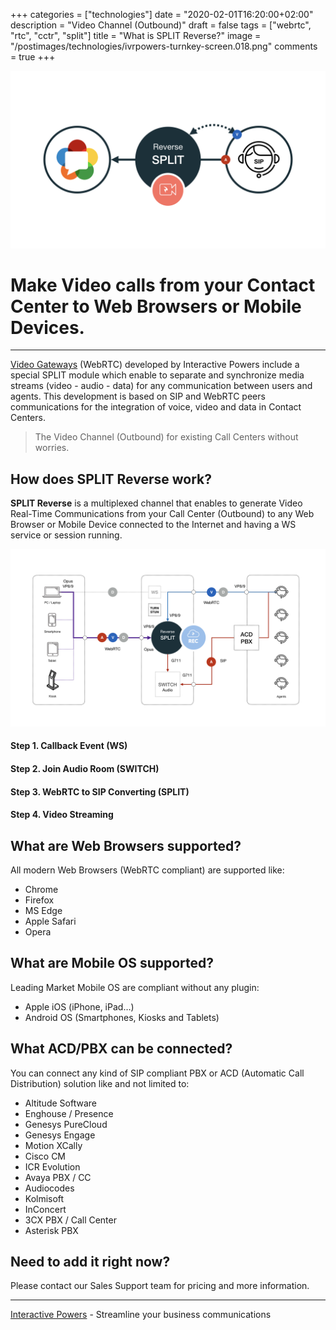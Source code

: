 +++
categories = ["technologies"]
date = "2020-02-01T16:20:00+02:00"
description = "Video Channel (Outbound)"
draft = false
tags = ["webrtc", "rtc", "cctr", "split"]
title = "What is SPLIT Reverse?"
image = "/postimages/technologies/ivrpowers-turnkey-screen.018.png"
comments = true
+++

![SPLIT Reverse](/postimages/technologies/ivrpowers-turnkey-screen.018.png)

#	Make Video calls from your Contact Center to Web Browsers or Mobile Devices.
---

[Video Gateways](https://ivrpowers.com/videortc) (WebRTC) developed by Interactive Powers include a special SPLIT module which enable to separate and synchronize media streams (video - audio - data) for any communication between users and agents. This development is based on SIP and WebRTC peers communications for the integration of voice, video and data in Contact Centers.

> The Video Channel (Outbound) for existing Call Centers without worries.

## How does SPLIT Reverse work?

**SPLIT Reverse** is a multiplexed channel that enables to generate Video Real-Time Communications from your Call Center (Outbound) to any Web Browser or Mobile Device connected to the Internet and having a WS service or session running.

![SPLIT Reverse Diagram](/postimages/technologies/ivrpowers-turnkey-screen.021.png)

####	Step 1. Callback Event (WS)

####	Step 2. Join Audio Room (SWITCH)

####	Step 3. WebRTC to SIP Converting (SPLIT)

####	Step 4. Video Streaming

##	What are Web Browsers supported?

All modern Web Browsers (WebRTC compliant) are supported like:

* Chrome
* Firefox
* MS Edge
* Apple Safari
* Opera

##	What are Mobile OS supported?

Leading Market Mobile OS are compliant without any plugin:

* Apple iOS (iPhone, iPad…)
* Android OS (Smartphones, Kiosks and Tablets)

##	What ACD/PBX can be connected?

You can connect any kind of SIP compliant PBX or ACD (Automatic Call Distribution) solution like and not limited to:

* Altitude Software
* Enghouse / Presence
* Genesys PureCloud
* Genesys Engage
* Motion XCally
* Cisco CM
* ICR Evolution
* Avaya PBX / CC
* Audiocodes
* Kolmisoft
* InConcert
* 3CX PBX / Call Center
* Asterisk PBX

##	Need to add it right now?

Please contact our Sales Support team for pricing and more information.

---
[Interactive Powers](http://www.ivrpowers.com/) - Streamline your business communications
